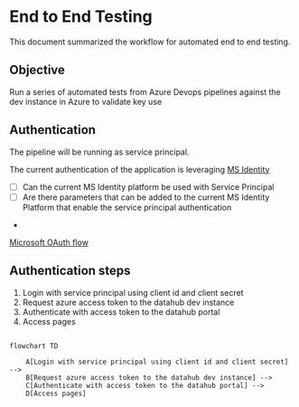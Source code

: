 # End to End Testing

This document summarized the workflow for automated end to end testing.

## Objective

Run a series of automated tests from Azure Devops pipelines against the dev instance in Azure to validate key use 

## Authentication

The pipeline will be running as service principal. 

The current authentication of the application is leveraging [MS Identity](https://learn.microsoft.com/en-us/azure/active-directory/develop/v2-app-types#web-apps)

- [ ] Can the current MS Identity platform be used with Service Principal
- [ ] Are there parameters that can be added to the current MS Identity Platform that enable the service principal authentication
- 

[Microsoft OAuth flow](https://learn.microsoft.com/en-us/azure/active-directory/develop/v2-oauth2-implicit-grant-flow#suitable-scenarios-for-the-oauth2-implicit-grant)

## Authentication steps

1. Login with service principal using client id and client secret
1. Request azure access token to the datahub dev instance
1. Authenticate with access token to the datahub portal
1. Access pages

```mermaid

flowchart TD  
    
    A[Login with service principal using client id and client secret] -->
    B[Request azure access token to the datahub dev instance] -->
    C[Authenticate with access token to the datahub portal] -->
    D[Access pages]

```